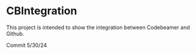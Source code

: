 # CBIntegration

This project is intended to show the integration between Codebeamer and Github.



Commit 5/30/24
